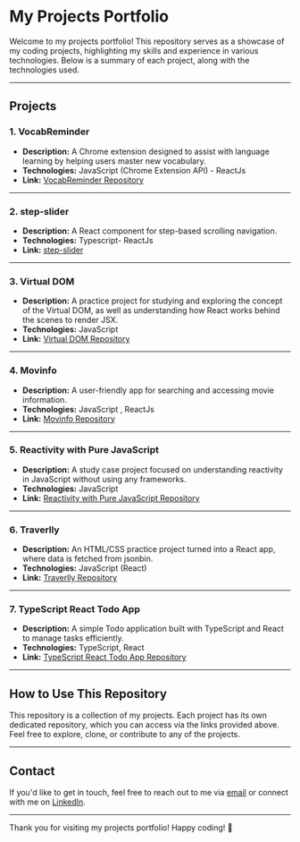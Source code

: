 # My Projects Portfolio

Welcome to my projects portfolio! This repository serves as a showcase of my coding projects, highlighting my skills and experience in various technologies. Below is a summary of each project, along with the technologies used.

---

## Projects

### 1. **VocabReminder**

- **Description:** A Chrome extension designed to assist with language learning by helping users master new vocabulary.
- **Technologies:** JavaScript (Chrome Extension API) - ReactJs
- **Link:** [VocabReminder Repository](https://github.com/mohammad-gh72/VocabReminder)
  
---

### 2. **step-slider**

- **Description:** A React component for step-based scrolling navigation.
- **Technologies:** Typescript- ReactJs
- **Link:** [step-slider](https://github.com/mohammad-gh72/step-slider)
  
---

### 3. **Virtual DOM**

- **Description:** A practice project for studying and exploring the concept of the Virtual DOM, as well as understanding how React works behind the scenes to render JSX.
- **Technologies:** JavaScript
- **Link:** [Virtual DOM Repository](https://github.com/mohammad-gh72/virtualDom)

---

### 4. **Movinfo**

- **Description:** A user-friendly app for searching and accessing movie information.
- **Technologies:** JavaScript , ReactJs
- **Link:** [Movinfo Repository](https://github.com/mohammad-gh72/Movinfo)

---

### 5. **Reactivity with Pure JavaScript**

- **Description:** A study case project focused on understanding reactivity in JavaScript without using any frameworks.
- **Technologies:** JavaScript
- **Link:** [Reactivity with Pure JavaScript Repository](https://github.com/mohammad-gh72/reactivity-with-pure-javascript)

---

### 6. **Traverlly**

- **Description:** An HTML/CSS practice project turned into a React app, where data is fetched from jsonbin.
- **Technologies:** JavaScript (React)
- **Link:** [Traverlly Repository](https://github.com/mohammad-gh72/traverlly)

---

### 7. **TypeScript React Todo App**

- **Description:** A simple Todo application built with TypeScript and React to manage tasks efficiently.
- **Technologies:** TypeScript, React
- **Link:** [TypeScript React Todo App Repository](https://github.com/mohammad-gh72/TypeScript_React-TodoApp)

---

## How to Use This Repository

This repository is a collection of my projects. Each project has its own dedicated repository, which you can access via the links provided above. Feel free to explore, clone, or contribute to any of the projects.

---

## Contact

If you'd like to get in touch, feel free to reach out to me via [email](ghmailbox72@gmail.com) or connect with me on [LinkedIn](https://www.linkedin.com/in/mohammad-ghohestani-03a747352/).

---

Thank you for visiting my projects portfolio! Happy coding! 🚀

